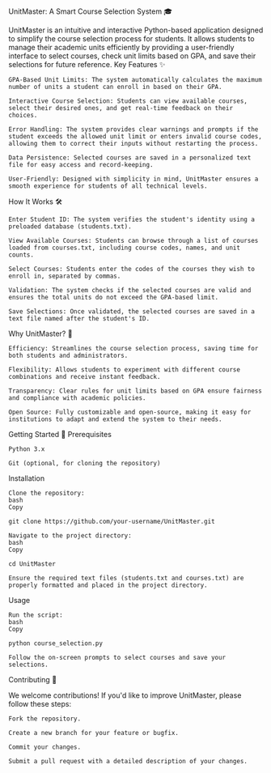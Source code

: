 UnitMaster: A Smart Course Selection System 🎓

UnitMaster is an intuitive and interactive Python-based application designed to simplify the course selection process for students. It allows students to manage their academic units efficiently by providing a user-friendly interface to select courses, check unit limits based on GPA, and save their selections for future reference.
Key Features ✨

    GPA-Based Unit Limits: The system automatically calculates the maximum number of units a student can enroll in based on their GPA.

    Interactive Course Selection: Students can view available courses, select their desired ones, and get real-time feedback on their choices.

    Error Handling: The system provides clear warnings and prompts if the student exceeds the allowed unit limit or enters invalid course codes, allowing them to correct their inputs without restarting the process.

    Data Persistence: Selected courses are saved in a personalized text file for easy access and record-keeping.

    User-Friendly: Designed with simplicity in mind, UnitMaster ensures a smooth experience for students of all technical levels.

How It Works 🛠️

    Enter Student ID: The system verifies the student's identity using a preloaded database (students.txt).

    View Available Courses: Students can browse through a list of courses loaded from courses.txt, including course codes, names, and unit counts.

    Select Courses: Students enter the codes of the courses they wish to enroll in, separated by commas.

    Validation: The system checks if the selected courses are valid and ensures the total units do not exceed the GPA-based limit.

    Save Selections: Once validated, the selected courses are saved in a text file named after the student's ID.

Why UnitMaster? 🌟

    Efficiency: Streamlines the course selection process, saving time for both students and administrators.

    Flexibility: Allows students to experiment with different course combinations and receive instant feedback.

    Transparency: Clear rules for unit limits based on GPA ensure fairness and compliance with academic policies.

    Open Source: Fully customizable and open-source, making it easy for institutions to adapt and extend the system to their needs.

Getting Started 🚀
Prerequisites

    Python 3.x

    Git (optional, for cloning the repository)

Installation

    Clone the repository:
    bash
    Copy

    git clone https://github.com/your-username/UnitMaster.git

    Navigate to the project directory:
    bash
    Copy

    cd UnitMaster

    Ensure the required text files (students.txt and courses.txt) are properly formatted and placed in the project directory.

Usage

    Run the script:
    bash
    Copy

    python course_selection.py

    Follow the on-screen prompts to select courses and save your selections.

Contributing 🤝

We welcome contributions! If you'd like to improve UnitMaster, please follow these steps:

    Fork the repository.

    Create a new branch for your feature or bugfix.

    Commit your changes.

    Submit a pull request with a detailed description of your changes.
